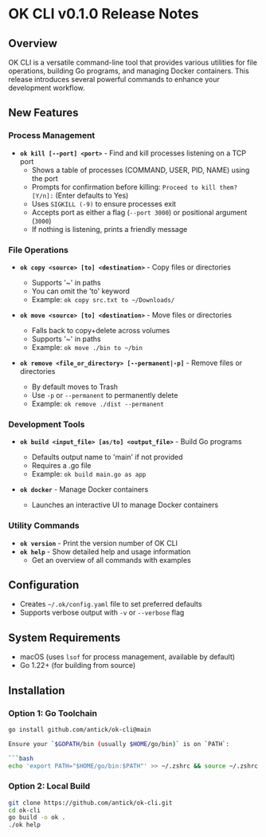 # OK CLI v0.1.0 Release Notes

## Overview
OK CLI is a versatile command-line tool that provides various utilities for file operations, building Go programs, and managing Docker containers. This release introduces several powerful commands to enhance your development workflow.

## New Features

### Process Management
- **`ok kill [--port] <port>`** - Find and kill processes listening on a TCP port
  - Shows a table of processes (COMMAND, USER, PID, NAME) using the port
  - Prompts for confirmation before killing: `Proceed to kill them? [Y/n]:` (Enter defaults to Yes)
  - Uses `SIGKILL (-9)` to ensure processes exit
  - Accepts port as either a flag (`--port 3000`) or positional argument (`3000`)
  - If nothing is listening, prints a friendly message

### File Operations
- **`ok copy <source> [to] <destination>`** - Copy files or directories
  - Supports '~' in paths
  - You can omit the 'to' keyword
  - Example: `ok copy src.txt to ~/Downloads/`

- **`ok move <source> [to] <destination>`** - Move files or directories
  - Falls back to copy+delete across volumes
  - Supports '~' in paths
  - Example: `ok move ./bin to ~/bin`

- **`ok remove <file_or_directory> [--permanent|-p]`** - Remove files or directories
  - By default moves to Trash
  - Use `-p` or `--permanent` to permanently delete
  - Example: `ok remove ./dist --permanent`

### Development Tools
- **`ok build <input_file> [as/to] <output_file>`** - Build Go programs
  - Defaults output name to 'main' if not provided
  - Requires a .go file
  - Example: `ok build main.go as app`

- **`ok docker`** - Manage Docker containers
  - Launches an interactive UI to manage Docker containers

### Utility Commands
- **`ok version`** - Print the version number of OK CLI
- **`ok help`** - Show detailed help and usage information
  - Get an overview of all commands with examples

## Configuration
- Creates `~/.ok/config.yaml` file to set preferred defaults
- Supports verbose output with `-v` or `--verbose` flag

## System Requirements
- macOS (uses `lsof` for process management, available by default)
- Go 1.22+ (for building from source)

## Installation

### Option 1: Go Toolchain
```bash
go install github.com/antick/ok-cli@main

Ensure your `$GOPATH/bin (usually $HOME/go/bin)` is on `PATH`:

```bash
echo 'export PATH="$HOME/go/bin:$PATH"' >> ~/.zshrc && source ~/.zshrc
```

### Option 2: Local Build
```bash
git clone https://github.com/antick/ok-cli.git
cd ok-cli
go build -o ok .
./ok help
```
